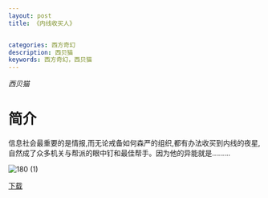 ```yaml
---
layout: post
title: 《内线收买人》


categories: 西方奇幻
description: 西贝猫
keywords: 西方奇幻，西贝猫
---
```


*西贝猫*

# 简介

信息社会最重要的是情报,而无论戒备如何森严的组织,都有办法收买到内线的夜星,自然成了众多机关与帮派的眼中钉和最佳帮手。因为他的异能就是………

![180 (1)](http://tvax3.sinaimg.cn/large/008dGP0Fgy1gtybpmbw4lj304605k748.jpg)

[下载](https://link.jscdn.cn/1drv/aHR0cHM6Ly8xZHJ2Lm1zL3QvcyFBaGU2R2dNWmVFb2poR3pLTXdkWFJIaUhhMUtVP2U9R3FhZjR6.txt)
